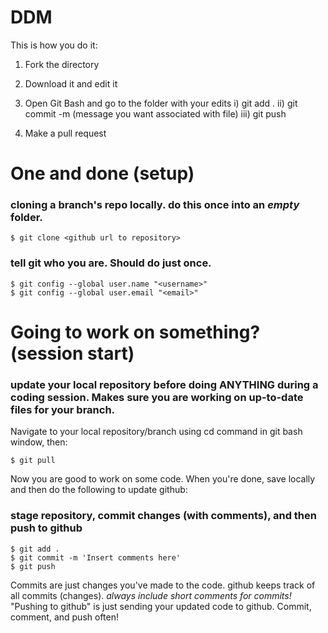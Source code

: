 # DDM

This is how you do it:

1) Fork the directory
2) Download it and edit it
3) Open Git Bash and go to the folder with your edits 
i) git add .
ii) git commit -m (message you want associated with file)
iii) git push

4) Make a pull request

# One and done (setup)
### cloning a branch's repo locally. do this once into an *empty* folder.
```
$ git clone <github url to repository>
```
### tell git who you are. Should do just once.
```
$ git config --global user.name "<username>"
$ git config --global user.email "<email>"
```
# Going to work on something? (session start)
### update your local repository before doing ANYTHING during a coding session. Makes sure you are working on up-to-date files for your branch.
Navigate to your local repository/branch using cd command in git bash window, then:
```
$ git pull 
```
Now you are good to work on some code. When you're done, save locally and then do the following to update github:

### stage repository, commit changes (with comments), and then push to github
```
$ git add .
$ git commit -m 'Insert comments here'
$ git push 
```
Commits are just changes you've made to the code. github keeps track of all commits (changes). 
*always include short comments for commits!*
"Pushing to github" is just sending your updated code to github. Commit, comment, and push often! 

